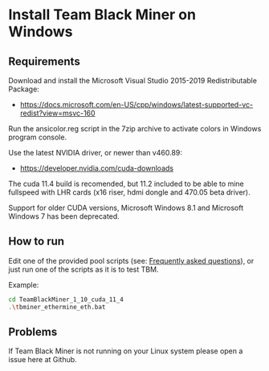 # Install Team Black Miner on Windows

## Requirements
Download and install the Microsoft Visual Studio 2015-2019 Redistributable Package:
+ https://docs.microsoft.com/en-US/cpp/windows/latest-supported-vc-redist?view=msvc-160

Run the ansicolor.reg script in the 7zip archive to activate colors in Windows program console.

Use the latest NVIDIA driver, or newer than v460.89:
+ https://developer.nvidia.com/cuda-downloads

The cuda 11.4 build is recomended, but 11.2 included to be able to mine fullspeed with LHR cards (x16 riser, hdmi dongle and 470.05 beta driver).

Support for older CUDA versions, Microsoft Windows 8.1 and Microsoft Windows 7 has been deprecated.

## How to run
Edit one of the provided pool scripts (see: [Frequently asked questions](https://github.com/sp-hash/TeamBlackMiner/blob/main/FAQ.md)), 
or just run one of the scripts as it is to test TBM.

Example:
```bash
cd TeamBlackMiner_1_10_cuda_11_4
.\tbminer_ethermine_eth.bat
```

## Problems
If Team Black Miner is not running on your Linux system please open a issue here at Github.
